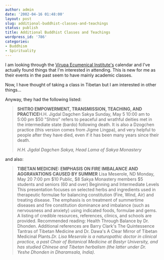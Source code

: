 ```yaml
---
author: admin
date: '2002-04-16 01:48:00'
layout: post
slug: additional-buddhist-classes-and-teachings
status: publish
title: Additional Buddhist Classes and Teachings
wordpress_id: '786'
categories:
- Buddhism
- Spirituality
---
```

I am looking through the <a href="http://www.sakya.org/vei/Spring2002/virupa.htm">Virupa Ecumenical Institute's</a> calendar and I've actually found things that I'm interested in attending. This is new for me as their events in the past seem to have mainly academic classes.

Now, I have thought of taking a class in Tibetan but I am interested in other things...

Anyway, they had the following listed:
<blockquote><strong>SHITRO EMPOWERMENT, TRANSMISSION, TEACHING, AND PRACTICE</strong>H.H. Jigdal Dagchen Sakya
Sunday, May 5
10:00 am to 5:00 pm
$50
"Shitro" refers to peaceful and wrathful deities met in the intermediate state (bardo) following death. It is also a Dzogchen practice (this version comes from Jigme Lingpa), and very helpful to people after they have died, even if it has been many years since their death.

<em>H.H. Jigdal Dagchen Sakya, Head Lama of Sakya Monastery</em></blockquote>
and also:
<blockquote><strong>TIBETAN MEDICINE: EMPHASIS ON FIRE IMBALANCE AND AGGRAVATIONS CAUSED BY SUMMER</strong>
Lisa Meserole, ND
Monday, May 20
7:00 pm
$10 Public, $8 Sakya Monastery members
$5 students and seniors (60 and over)
Beginning and Intermediate Levels
This presentation focuses on selected herbs and ingredients used in therapeutic formulae for balancing constitution (Fire, Wind, Air) and treating disease. The emphasis is on treatment of summertime diseases and fire constitution dominance and imbalance (such as nervousness and anxiety) using indicated foods, formulae and gems. A listing of credible resources, references, clinics, and schools are provided. Recommended reading: Health Through Balance by Dr. Dhonden. Additional references are Barry Clark's The Quintessence Tantras of Tibetan Medicine and Dr. Dawa's A Clear Mirror of Tibetan Medicinal Plants.<em>Dr. Lisa Meserole is a naturopathic doctor in clinical practice, a past Chair of Botanical Medicine at Bastyr University, and has studied Chinese and Tibetan herbalism (the latter under Dr. Yeshe Dhonden in Dharamsala, India).</em></blockquote>
